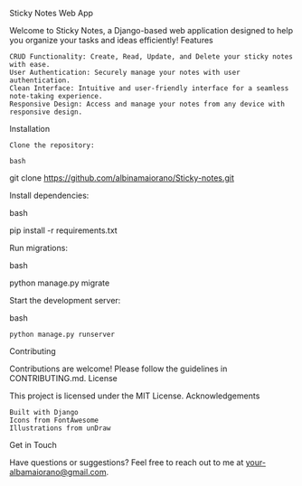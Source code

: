 Sticky Notes Web App

Welcome to Sticky Notes, a Django-based web application designed to help you organize your tasks and ideas efficiently!
Features

    CRUD Functionality: Create, Read, Update, and Delete your sticky notes with ease.
    User Authentication: Securely manage your notes with user authentication.
    Clean Interface: Intuitive and user-friendly interface for a seamless note-taking experience.
    Responsive Design: Access and manage your notes from any device with responsive design.

Installation

    Clone the repository:

    bash

git clone https://github.com/albinamaiorano/Sticky-notes.git

Install dependencies:

bash

pip install -r requirements.txt

Run migrations:

bash

python manage.py migrate

Start the development server:

bash

    python manage.py runserver

Contributing

Contributions are welcome! Please follow the guidelines in CONTRIBUTING.md.
License

This project is licensed under the MIT License.
Acknowledgements

    Built with Django
    Icons from FontAwesome
    Illustrations from unDraw

Get in Touch

Have questions or suggestions? Feel free to reach out to me at your-albamaiorano@gmail.com.